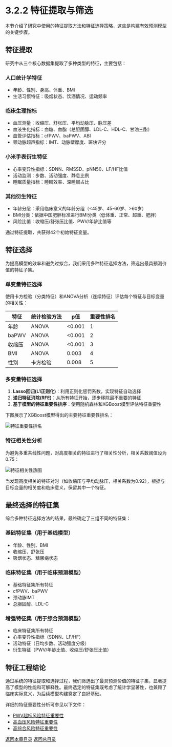 # 3.2.2 特征提取与筛选

本节介绍了研究中使用的特征提取方法和特征选择策略，这些是构建有效预测模型的关键步骤。

## 特征提取

研究中从三个核心数据集提取了多种类型的特征，主要包括：

### 人口统计学特征

- 年龄、性别、身高、体重、BMI
- 生活习惯特征：吸烟状态、饮酒情况、运动频率

### 临床生理指标

- 血压测量：收缩压、舒张压、平均动脉压、脉压差
- 血液生化指标：血糖、血脂（总胆固醇、LDL-C、HDL-C、甘油三酯）
- 血管评估指标：cfPWV、baPWV、ABI
- 颈动脉超声指标：IMT、动脉壁厚度、斑块评分

### 小米手表衍生特征

- 心率变异性指标：SDNN、RMSSD、pNN50、LF/HF比值
- 活动监测：步数、活动强度、静息比例
- 睡眠质量指标：睡眠效率、深睡眠占比

### 其他衍生特征

- 年龄分层：采用临床意义的年龄分组（<45岁、45-60岁、>60岁）
- BMI分类：依据中国肥胖标准进行BMI分类（低体重、正常、超重、肥胖）
- 风险比值：收缩压/舒张压比值、PWV/年龄比值等

通过特征提取，共获得42个初始特征变量。

## 特征选择

为提高模型的效率和避免过拟合，我们采用多种特征选择方法，筛选出最具预测价值的特征子集。

### 单变量特征选择

使用卡方检验（分类特征）和ANOVA分析（连续特征）评估每个特征与目标变量的相关性：

| 特征 | 统计检验方法 | p值 | 重要性排名 |
|------|------------|-----|-----------|
| 年龄 | ANOVA | <0.001 | 1 |
| baPWV | ANOVA | <0.001 | 2 |
| 收缩压 | ANOVA | <0.001 | 3 |
| BMI | ANOVA | 0.003 | 4 |
| 性别 | 卡方检验 | 0.008 | 5 |

### 多变量特征选择

1. **Lasso回归(L1正则化)**：利用正则化惩罚系数，实现特征自动选择
2. **递归特征消除(RFE)**：从所有特征开始，逐步移除最不重要的特征
3. **基于模型的特征重要性排序**：使用随机森林和XGBoost模型评估特征重要性

下图展示了XGBoost模型得出的主要特征重要性排名：

![特征重要性排名](../../../../output/image/风险预测/PWV超标风险/PWV超标风险_shap_summary_bar.png)

### 特征相关性分析

为避免多重共线性问题，对高度相关的特征进行了相关性分析，相关系数阈值设为0.75：

![特征相关性热图](../../../../output/figures/correlation/correlation_heatmap.png)

当发现高度相关的特征对时（如收缩压与平均动脉压，相关系数为0.92），根据与目标变量的相关度和临床意义，保留其中一个特征。

## 最终选择的特征集

综合多种特征选择方法的结果，最终确定了三组不同的特征集：

### 基础特征集（用于基线模型）

- 年龄、性别、BMI
- 收缩压、舒张压
- 吸烟状态、糖尿病状态

### 临床特征集（用于临床预测模型）

- 基础特征集所有特征
- cfPWV、baPWV
- 颈动脉IMT
- 总胆固醇、LDL-C

### 增强特征集（用于综合预测模型）

- 临床特征集所有特征
- 心率变异性指标（SDNN、LF/HF）
- 活动特征（日均步数、活动强度分级）
- 衍生特征（PWV/年龄比值、收缩压/舒张压比值）

## 特征工程结论

通过系统的特征提取和选择过程，我们筛选出了最具预测价值的特征子集，显著提高了模型的性能和可解释性。最终选定的特征集既考虑了统计学显著性，也兼顾了临床实际意义，为后续模型构建奠定了良好基础。

详细的特征重要性分析可参见以下文件：
- [PWV超标风险特征重要性](../../../../output/tables/PWV超标风险_feature_importance.xlsx)
- [高血压风险特征重要性](../../../../output/tables/高血压风险_feature_importance.xlsx)
- [高综合风险特征重要性](../../../../output/tables/高综合风险_feature_importance.xlsx)

[返回本章目录](./00_index.md)
[返回总目录](../../00_index.md) 
